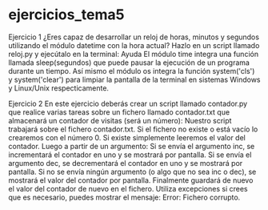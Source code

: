 # ejercicios_tema5


Ejercicio 1
¿Eres capaz de desarrollar un reloj de horas, minutos y segundos utilizando el módulo datetime con la hora actual? Hazlo en un script llamado reloj.py y ejecútalo en la terminal:
Ayuda
El módulo time integra una función llamada sleep(segundos) que puede pausar la ejecución de un programa durante un tiempo. Así mismo el módulo os integra la función system('cls') y system('clear') para limpiar la pantalla de la terminal en sistemas Windows y Linux/Unix respecticamente.

Ejercicio 2
En este ejercicio deberás crear un script llamado contador.py que realice varias tareas sobre un fichero llamado contador.txt que almacenará un contador de visitas (será un número):
Nuestro script trabajará sobre el fichero contador.txt. Si el fichero no existe o está vacío lo crearemos con el número 0. Si existe simplemente leeremos el valor del contador.
Luego a partir de un argumento:
Si se envía el argumento inc, se incrementará el contador en uno y se mostrará por pantalla.
Si se envía el argumento dec, se decrementará el contador en uno y se mostrará por pantalla.
Si no se envía ningún argumento (o algo que no sea inc o dec), se mostrará el valor del contador por pantalla.
Finalmente guardará de nuevo el valor del contador de nuevo en el fichero.
Utiliza excepciones si crees que es necesario, puedes mostrar el mensaje: Error: Fichero corrupto.
